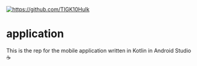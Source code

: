 <a href="http://fvcproductions.com"><img src="https://upload.wikimedia.org/wikipedia/en/a/aa/Hulk_%28circa_2019%29.png" title="Team HULK" alt="https://github.com/TIGK10Hulk"></a>

# application

This is the rep for the mobile application written in Kotlin in Android Studio :coffee:
